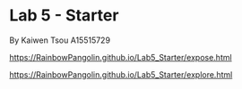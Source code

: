 # Lab 5 - Starter
By Kaiwen Tsou A15515729

https://RainbowPangolin.github.io/Lab5_Starter/expose.html

https://RainbowPangolin.github.io/Lab5_Starter/explore.html
